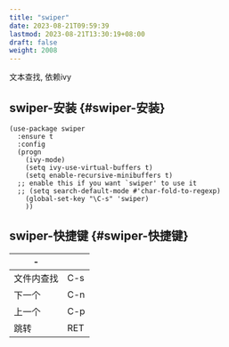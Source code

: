 ```yaml
---
title: "swiper"
date: 2023-08-21T09:59:39
lastmod: 2023-08-21T13:30:19+08:00
draft: false
weight: 2008
---
```


文本查找, 依赖ivy <br/>


## swiper-安装 {#swiper-安装}

```elisp
(use-package swiper
  :ensure t
  :config
  (progn
    (ivy-mode)
    (setq ivy-use-virtual-buffers t)
    (setq enable-recursive-minibuffers t)
  ;; enable this if you want `swiper' to use it
  ;; (setq search-default-mode #'char-fold-to-regexp)
    (global-set-key "\C-s" 'swiper)
    ))
```


## swiper-快捷键 {#swiper-快捷键}

| -     |     |
|-------|-----|
| 文件内查找 | C-s |
| 下一个 | C-n |
| 上一个 | C-p |
| 跳转  | RET |

